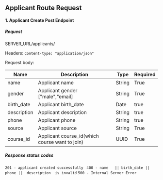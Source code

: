 ## Applicant Route Request

#### 1. Applicant Create Post Endpoint

#####   Request

SERVER_URL/applicants/

Headers:
        `Content-type: "application/json"`


Request body:

| Name      | Description    | Type  | Required |
| --------- | -----------    |------ | -------  |
| name      | Applicant name   | String       |  True        |
| gender      | Applicant gender ["male","email]   | String       |  True        |
| birth_date  | Applicant birth_date        | Date       | true         |
| description  | Applicant description        | String       | true         |
| phone  | Applicant phone        | String       | true         |
| source      | Applicant source   | String       |  True        |
| course_id      | Applicant course_id(which course want to join)  | UUID       |  True        |


 ##### Response status codes

`201 - applicant created successfully `
`400 - name   || birth_date || phone ||  description  is invalid`
`500 - Internal Server Error`  



